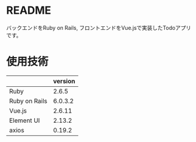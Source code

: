 # README
バックエンドをRuby on Rails, フロントエンドをVue.jsで実装したTodoアプリです。

# 使用技術

|              |version|
|--------------|-------|
|Ruby          |2.6.5  |
|Ruby on Rails |6.0.3.2|
|Vue.js        |2.6.11 |
|Element UI    |2.13.2 |
|axios         |0.19.2 |
